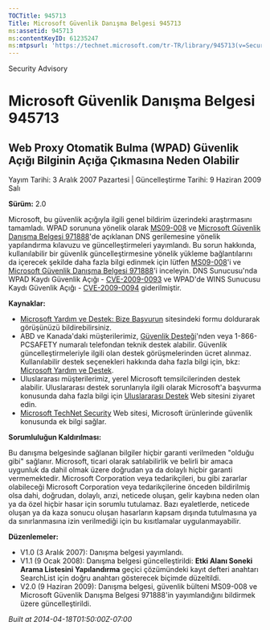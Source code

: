 ```yaml
---
TOCTitle: 945713
Title: Microsoft Güvenlik Danışma Belgesi 945713
ms:assetid: 945713
ms:contentKeyID: 61235247
ms:mtpsurl: 'https://technet.microsoft.com/tr-TR/library/945713(v=Security.10)'
---
```


Security Advisory

Microsoft Güvenlik Danışma Belgesi 945713
=========================================

Web Proxy Otomatik Bulma (WPAD) Güvenlik Açığı Bilginin Açığa Çıkmasına Neden Olabilir
--------------------------------------------------------------------------------------

Yayım Tarihi: 3 Aralık 2007 Pazartesi | Güncelleştirme Tarihi: 9 Haziran 2009 Salı

**Sürüm:** 2.0

Microsoft, bu güvenlik açığıyla ilgili genel bildirim üzerindeki araştırmasını tamamladı. WPAD sorununa yönelik olarak [MS09-008](http://go.microsoft.com/fwlink/?linkid=139821) ve [Microsoft Güvenlik Danışma Belgesi 971888](http://technet.microsoft.com/security/advisory/971888)'de açıklanan DNS gerilemesine yönelik yapılandırma kılavuzu ve güncelleştirmeleri yayımlandı. Bu sorun hakkında, kullanılabilir bir güvenlik güncelleştirmesine yönelik yükleme bağlantılarını da içerecek şekilde daha fazla bilgi edinmek için lütfen [MS09-008](http://go.microsoft.com/fwlink/?linkid=139821)'i ve [Microsoft Güvenlik Danışma Belgesi 971888](http://technet.microsoft.com/security/advisory/971888)'i inceleyin. DNS Sunucusu'nda WPAD Kaydı Güvenlik Açığı - [CVE-2009-0093](http://www.cve.mitre.org/cgi-bin/cvename.cgi?name=cve-2009-0093) ve WPAD'de WINS Sunucusu Kaydı Güvenlik Açığı - [CVE-2009-0094](http://www.cve.mitre.org/cgi-bin/cvename.cgi?name=cve-2009-0094) giderilmiştir.

**Kaynaklar:**

-   [Microsoft Yardım ve Destek: Bize Başvurun](https://support.microsoft.com/common/survey.aspx?scid=sw;en;1257&amp;showpage=1&amp;ws=technet&amp;sd=tech) sitesindeki formu doldurarak görüşünüzü bildirebilirsiniz.
-   ABD ve Kanada'daki müşterilerimiz, [Güvenlik Desteği](http://go.microsoft.com/fwlink/?linkid=21131)'nden veya 1-866-PCSAFETY numaralı telefondan teknik destek alabilir. Güvenlik güncelleştirmeleriyle ilgili olan destek görüşmelerinden ücret alınmaz. Kullanılabilir destek seçenekleri hakkında daha fazla bilgi için, bkz: [Microsoft Yardım ve Destek](http://support.microsoft.com/?ln=tr).
-   Uluslararası müşterilerimiz, yerel Microsoft temsilcilerinden destek alabilir. Uluslararası destek sorunlarıyla ilgili olarak Microsoft'a başvurma konusunda daha fazla bilgi için [Uluslararası Destek](http://go.microsoft.com/fwlink/?linkid=21155) Web sitesini ziyaret edin.
-   [Microsoft TechNet Security](http://go.microsoft.com/fwlink/?linkid=21132) Web sitesi, Microsoft ürünlerinde güvenlik konusunda ek bilgi sağlar.

**Sorumluluğun Kaldırılması:**

Bu danışma belgesinde sağlanan bilgiler hiçbir garanti verilmeden "olduğu gibi" sağlanır. Microsoft, ticari olarak satılabilirlik ve belirli bir amaca uygunluk da dahil olmak üzere doğrudan ya da dolaylı hiçbir garanti vermemektedir. Microsoft Corporation veya tedarikçileri, bu gibi zararlar olabileceği Microsoft Corporation veya tedarikçilerine önceden bildirilmiş olsa dahi, doğrudan, dolaylı, arızi, neticede oluşan, gelir kaybına neden olan ya da özel hiçbir hasar için sorumlu tutulamaz. Bazı eyaletlerde, neticede oluşan ya da kaza sonucu oluşan hasarların kapsam dışında tutulmasına ya da sınırlanmasına izin verilmediği için bu kısıtlamalar uygulanmayabilir.

**Düzenlemeler:**

-   V1.0 (3 Aralık 2007): Danışma belgesi yayımlandı.
-   V1.1 (9 Ocak 2008): Danışma belgesi güncelleştirildi: **Etki Alanı Soneki Arama Listesini Yapılandırma** geçici çözümündeki kayıt defteri anahtarı SearchList için doğru anahtarı gösterecek biçimde düzeltildi.
-   V2.0 (9 Haziran 2009): Danışma belgesi, güvenlik bülteni MS09-008 ve Microsoft Güvenlik Danışma Belgesi 971888'in yayımlandığını bildirmek üzere güncelleştirildi.

*Built at 2014-04-18T01:50:00Z-07:00*
